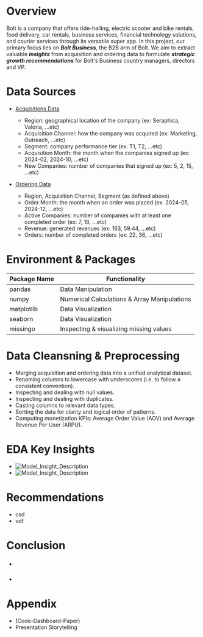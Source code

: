 # **Overview**

Bolt is a company that offers ride-hailing, electric scooter and bike rentals, food delivery, car rentals, business services, financial technology solutions, and courier services through its versatile super app. In this project, our primary focus lies on ***Bolt Business***, the B2B arm of Bolt. We aim to extract valuable ***insights*** from acquisition and ordering data to formulate ***strategic growth recommendations*** for Bolt's Business country managers, directors and VP.


  # **Data Sources**
  
  - [Acquisitions Data](https://github.com/Ayman947/EDA-for-Strategic-Business-Growth/blob/main/Analysis%20Data/data-acquisition.xlsx)
      - Region: geographical location of the company (ex: Seraphica, Valoria, ...etc)
      - Acquisition Channel: how the company was acquired (ex: Marketing, Outreach, ...etc)
      - Segment: company performance tier  (ex: T1, T2, ...etc)
      - Acquisition Month: the month when the companies signed up  (ex: 2024-02, 2024-10, ...etc)
      - New Companies: number of companies that signed up  (ex: 5, 2, 15, ...etc)
  
  - [Ordering Data](https://github.com/Ayman947/EDA-for-Strategic-Business-Growth/blob/main/Analysis%20Data/data-ordering.xlsx)
      - Region, Acquisition Channel, Segment (as defined above)
      - Order Month: the month when an order was placed  (ex: 2024-05, 2024-12, ...etc)
      - Active Companies: number of companies with at least one completed order (ex: 7, 18, ...etc)
      - Revenue: generated revenues (ex: 163, 59.44, ...etc)
      - Orders: number of completed orders (ex: 22, 36, ...etc)


  # **Environment** & **Packages**

  | Package Name | Functionality                 |
  |--------------|-------------------------------|
  | pandas       | Data Manipulation             |
  | numpy        | Numerical Calculations & Array Manipulations   |
  | matplotlib   | Data Visualization            |
  | seaborn      | Data Visualization            |
  | missingo     | Inspecting & visualizing missing values |


  # **Data Cleansning & Preprocessing**

  - Merging acquisition and ordering data into a unified analytical dataset.
  - Renaming columns to lowercase with underscores (i.e. to follow a consistent convention).
  - Inspecting and dealing with null values.
  - Inspecting and dealing with duplicates.
  - Casting columns to relevant data types.
  - Sorting the data for clarity and logical order of patterns.
  - Computing monetization KPIs: Average Order Value (AOV) and Average Revenue Per User (ARPU).


  # **EDA Key Insights**

  - ![Model_Insight_Description](link)
  - ![Model_Insight_Description](link)


  # **Recommendations**

  - csd
  - vdf


  # **Conclusion**

  - ###
  - ###


  # **Appendix**
  
  - (Code-Dashboard-Paper)
  - Presentation Storytelling
